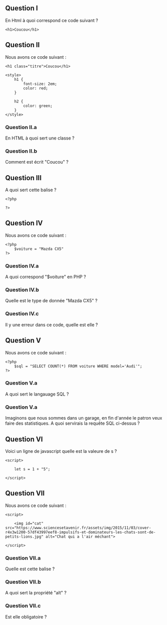 ## Question I

<p>En Html à quoi correspond ce code suivant ?</p>

```<h1>Coucou</h1>```


## Question II 
Nous avons ce code suivant : 

````
<h1 class="titre">Coucou</h1>

<style>
    h1 {
        font-size: 2em;
        color: red;
    }

    h2 {
        color: green;
    }
</style>
````

### Question II.a

En HTML à quoi sert une classe ?

### Question II.b

Comment est écrit "Coucou" ?


## Question III
A quoi sert cette balise ?
````
<?php

?>
````


## Question IV

Nous avons ce code suivant :

````
<?php
    $voiture = "Mazda CX5"
?>
````


### Question IV.a
A quoi correspond "$voiture" en PHP ?

### Question IV.b
Quelle est le type de donnée "Mazda CX5" ?

### Question IV.c
Il y une erreur dans ce code, quelle est elle ?



## Question V

Nous avons ce code suivant :

````
<?php
    $sql = "SELECT COUNT(*) FROM voiture WHERE model='Audi'";
?>
````

### Question V.a
A quoi sert le langauage SQL ?

### Question V.a
Imaginons que nous sommes dans un garage, en fin d'année le patron veux faire des statistiques.
A quoi servirais la requête SQL ci-dessus ?


## Question VI

Voici un ligne de javascript quelle est la valeure de s ?
````
<script>

    let s = 1 + "5";
    
</script>
````

## Question VII

Nous avons ce code suivant :

````
<script>

    <img id="cat" src="https://www.sciencesetavenir.fr/assets/img/2015/11/03/cover-r4x3w1200-57df43997eef8-impulsifs-et-dominateurs-les-chats-sont-de-petits-lions.jpg" alt="Chat qui a l'air méchant">

</script>
````

### Question VII.a
Quelle est cette balise ?

### Question VII.b
A quoi sert la propriété "alt" ?

### Question VII.c
Est elle obligatoire ?


